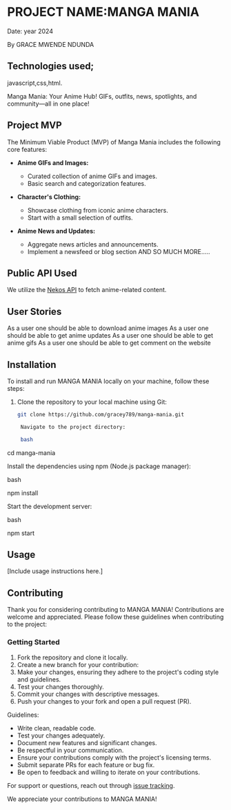 # PROJECT NAME:MANGA MANIA

Date: year 2024

By GRACE MWENDE NDUNDA

## Technologies used;
javascript,css,html.

Manga Mania: Your Anime Hub! GIFs, outfits, news, spotlights, and community—all in one place!

## Project MVP

The Minimum Viable Product (MVP) of Manga Mania includes the following core features:

- **Anime GIFs and Images:**
  - Curated collection of anime GIFs and images.
  - Basic search and categorization features.

- **Character's Clothing:**
  - Showcase clothing from iconic anime characters.
  - Start with a small selection of outfits.

- **Anime News and Updates:**
  - Aggregate news articles and announcements.
  - Implement a newsfeed or blog section 
    AND SO MUCH MORE.....

## Public API Used

We utilize the [Nekos API](https://nekos.best/) to fetch anime-related content.

## User Stories

As a user one should be able to download anime images
As a user one should be able to get anime updates
As a user one should be able to get anime gifs
As a user one should be able to get comment on the website
## Installation
To install and run MANGA MANIA locally on your machine, follow these steps:

1. Clone the repository to your local machine using Git:

   ```bash
   git clone https://github.com/gracey789/manga-mania.git

    Navigate to the project directory:

    bash

cd manga-mania

Install the dependencies using npm (Node.js package manager):

bash

npm install

Start the development server:

bash

npm start
## Usage

[Include usage instructions here.]

## Contributing

Thank you for considering contributing to MANGA MANIA! Contributions are welcome and appreciated. Please follow these guidelines when contributing to the project:

### Getting Started

1. Fork the repository and clone it locally.
2. Create a new branch for your contribution:
3. Make your changes, ensuring they adhere to the project's coding style and guidelines.
4. Test your changes thoroughly.
5. Commit your changes with descriptive messages.
6. Push your changes to your fork and open a pull request (PR).

Guidelines:
- Write clean, readable code.
- Test your changes adequately.
- Document new features and significant changes.
- Be respectful in your communication.
- Ensure your contributions comply with the project's licensing terms.
- Submit separate PRs for each feature or bug fix.
- Be open to feedback and willing to iterate on your contributions.

For support or questions, reach out through [issue tracking](https://github.com/gracet789/issues).

We appreciate your contributions to MANGA MANIA!